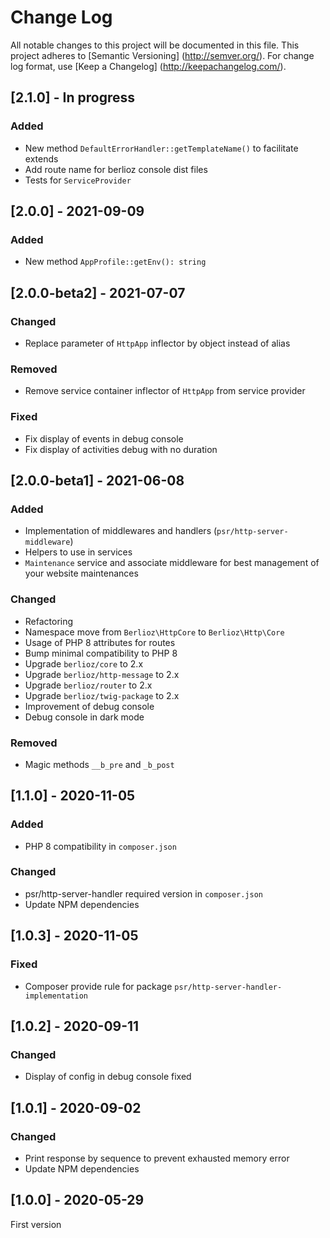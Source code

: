 # Change Log

All notable changes to this project will be documented in this file. This project adheres
to [Semantic Versioning] (http://semver.org/). For change log format,
use [Keep a Changelog] (http://keepachangelog.com/).

## [2.1.0] - In progress

### Added

- New method `DefaultErrorHandler::getTemplateName()` to facilitate extends
- Add route name for berlioz console dist files
- Tests for `ServiceProvider`

## [2.0.0] - 2021-09-09

### Added

- New method `AppProfile::getEnv(): string`

## [2.0.0-beta2] - 2021-07-07

### Changed

- Replace parameter of `HttpApp` inflector by object instead of alias

### Removed

- Remove service container inflector of `HttpApp` from service provider

### Fixed

- Fix display of events in debug console
- Fix display of activities debug with no duration

## [2.0.0-beta1] - 2021-06-08

### Added

- Implementation of middlewares and handlers (`psr/http-server-middleware`)
- Helpers to use in services
- `Maintenance` service and associate middleware for best management of your website maintenances

### Changed

- Refactoring
- Namespace move from `Berlioz\HttpCore` to `Berlioz\Http\Core`
- Usage of PHP 8 attributes for routes
- Bump minimal compatibility to PHP 8
- Upgrade `berlioz/core` to 2.x
- Upgrade `berlioz/http-message` to 2.x
- Upgrade `berlioz/router` to 2.x
- Upgrade `berlioz/twig-package` to 2.x
- Improvement of debug console
- Debug console in dark mode

### Removed

- Magic methods `__b_pre` and `_b_post`

## [1.1.0] - 2020-11-05

### Added

- PHP 8 compatibility in `composer.json`

### Changed

- psr/http-server-handler required version in `composer.json`
- Update NPM dependencies

## [1.0.3] - 2020-11-05

### Fixed

- Composer provide rule for package `psr/http-server-handler-implementation`

## [1.0.2] - 2020-09-11

### Changed

- Display of config in debug console fixed

## [1.0.1] - 2020-09-02

### Changed

- Print response by sequence to prevent exhausted memory error
- Update NPM dependencies

## [1.0.0] - 2020-05-29

First version